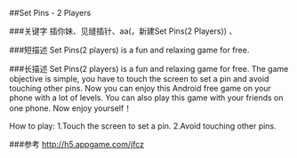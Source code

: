 ##Set Pins - 2 Players

###关键字
插你妹、见缝插针、aa(，新建Set Pins(2 Players)) 、

###短描述
Set Pins(2 players) is a fun and relaxing game for free.

###长描述
Set Pins(2 players) is a fun and relaxing game for free.
The game objective is simple, you have to touch the screen to set a pin and avoid touching other pins.
Now you can enjoy this Android free game on your phone with a lot of levels.
You can also play this game with your friends on one phone.
Now enjoy yourself！

How to play:
1.Touch the screen to set a pin.
2.Avoid touching other pins.

###参考
http://h5.appgame.com/jfcz